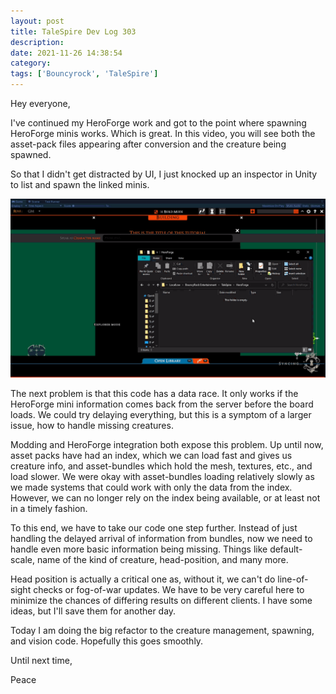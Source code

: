 ```yaml
---
layout: post
title: TaleSpire Dev Log 303
description:
date: 2021-11-26 14:38:54
category:
tags: ['Bouncyrock', 'TaleSpire']
---
```


Hey everyone,

I've continued my HeroForge work and got to the point where spawning HeroForge minis works. Which is great. In this video, you will see both the asset-pack files appearing after conversion and the creature being spawned.

So that I didn't get distracted by UI, I just knocked up an inspector in Unity to list and spawn the linked minis.

![hf asset loading](/assets/videos/hf_wip.gif)

The next problem is that this code has a data race. It only works if the HeroForge mini information comes back from the server before the board loads. We could try delaying everything, but this is a symptom of a larger issue, how to handle missing creatures.

Modding and HeroForge integration both expose this problem. Up until now, asset packs have had an index, which we can load fast and gives us creature info, and asset-bundles which hold the mesh, textures, etc., and load slower. We were okay with asset-bundles loading relatively slowly as we made systems that could work with only the data from the index. However, we can no longer rely on the index being available, or at least not in a timely fashion.

To this end, we have to take our code one step further. Instead of just handling the delayed arrival of information from bundles, now we need to handle even more basic information being missing. Things like default-scale, name of the kind of creature, head-position, and many more.

Head position is actually a critical one as, without it, we can't do line-of-sight checks or fog-of-war updates. We have to be very careful here to minimize the chances of differing results on different clients. I have some ideas, but I'll save them for another day.

Today I am doing the big refactor to the creature management, spawning, and vision code. Hopefully this goes smoothly.

Until next time,

Peace
